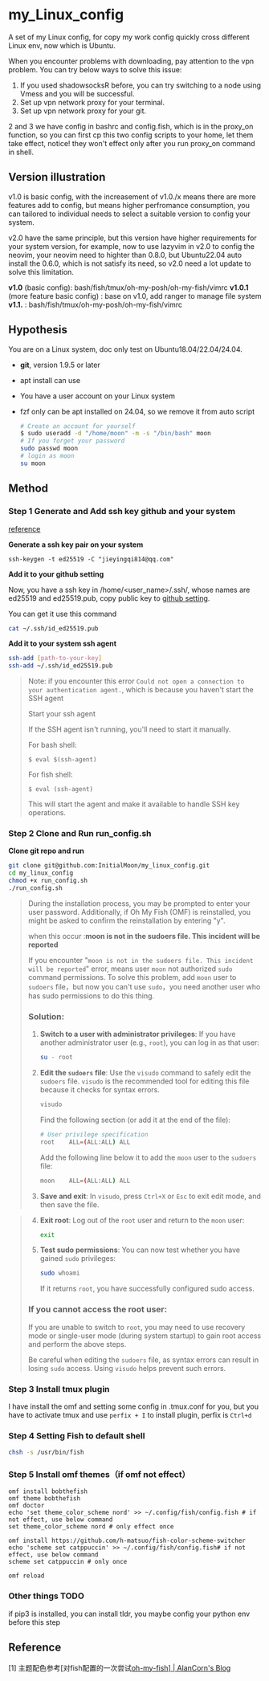 # my_Linux_config

A set of my Linux config, for copy my work config quickly cross different Linux env, now which is Ubuntu.

When you encounter problems with downloading, pay attention to the vpn problem. You can try below ways to solve this issue:

1. If you used shadowsocksR before, you can try switching to a node using Vmess and you will be successful.
2. Set up vpn network proxy for your terminal.
3. Set up vpn network proxy for your git.


2 and 3 we have config in bashrc and config.fish, which is in the proxy_on function, so you can first cp this two config scripts to your home, let them take effect, notice! they won't effect only after you run proxy_on command in shell.

## Version illustration

v1.0 is basic config, with the increasement of v1.0./x means there are more features add to config, but means higher perfromance consumption, you can tailored to individual needs to select a suitable version to config your system.


v2.0 have the same principle, but this version have higher requirements for your system version, for example, now to use lazyvim in v2.0 to config the neovim, your neovim need to highter than 0.8.0, but Ubuntu22.04 auto install the 0.6.0, which is not satisfy its need, so v2.0 need a lot update to solve this limitation.

**v1.0** (basic config): bash/fish/tmux/oh-my-posh/oh-my-fish/vimrc
**v1.0.1** (more feature basic config) : base on v1.0, add ranger to manage file system
**v1.1.** : bash/fish/tmux/oh-my-posh/oh-my-fish/vimrc
## Hypothesis

You are on a Linux system, doc only test on Ubuntu18.04/22.04/24.04.

- **git**, version 1.9.5 or later

- apt install can use

- You have a user account on your Linux system

- fzf only can be apt installed on 24.04, so we remove it from auto script

  ```bash
  # Create an account for yourself
  $ sudo useradd -d "/home/moon" -m -s "/bin/bash" moon
  # If you forget your password
  sudo passwd moon
  # login as moon
  su moon
  ```

## Method

### Step 1 Generate and Add ssh key github and your system
[reference](https://docs.github.com/en/authentication/connecting-to-github-with-ssh/generating-a-new-ssh-key-and-adding-it-to-the-ssh-agent#generating-a-new-ssh-key)

**Generate a ssh key pair on your system**

```
ssh-keygen -t ed25519 -C "jieyingqi814@qq.com"
```

**Add it to your github setting**

Now, you have a ssh key in /home/<user_name>/.ssh/, whose names are ed25519 and ed25519.pub,
copy public key to [github setting](https://github.com/settings/keys).

You can get it use this command
```bash
cat ~/.ssh/id_ed25519.pub
```

**Add it to your system ssh agent**

```bash
ssh-add [path-to-your-key]
ssh-add ~/.ssh/id_ed25519.pub
```

> Note: if you encounter this error `Could not open a connection to your authentication agent.`, 
> which is because you haven't start the SSH agent
>
> Start your ssh agent
>
> If the SSH agent isn't running, you'll need to start it manually.
> 
> For bash shell:
> ```
> $ eval $(ssh-agent)
> ```
> For fish shell:
> ```
> $ eval (ssh-agent)
> ```
> This will start the agent and make it available to handle SSH key operations.

### Step 2 Clone and Run run_config.sh

**Clone git repo and run**

```bash
git clone git@github.com:InitialMoon/my_linux_config.git
cd my_linux_config
chmod +x run_config.sh
./run_config.sh
```

> During the installation process, you may be prompted to enter your user password. Additionally, if Oh My Fish (OMF) is reinstalled, you might be asked to confirm the reinstallation by entering "y".
>
> when this occur :**moon is not in the sudoers file.  This incident will be reported**
>
> If you encounter "`moon is not in the sudoers file. This incident will be reported`" error, means user `moon` not authorized `sudo` command permissions. To solve this problem, add `moon` user to `sudoers` file，but now you can't use `sudo`，you need another user who has sudo permissions to do this thing.
> 
> ### Solution:
> 
> 1. **Switch to a user with administrator privileges**:
>    If you have another administrator user (e.g., `root`), you can log in as that user:
>    ```bash
>    su - root
>    ```
> 
> 2. **Edit the `sudoers` file**:
>    Use the `visudo` command to safely edit the `sudoers` file. `visudo` is the recommended tool for editing this file because it checks for syntax errors.
> 
>    ```bash
>    visudo
>    ```
> 
>    Find the following section (or add it at the end of the file):
>    
>    ```bash
>    # User privilege specification
>    root    ALL=(ALL:ALL) ALL
>    ```
> 
>    Add the following line below it to add the `moon` user to the `sudoers` file:
>    
>    ```bash
>    moon    ALL=(ALL:ALL) ALL
>    ```
> 
> 3. **Save and exit**:
>    In `visudo`, press `Ctrl+X` or `Esc` to exit edit mode, and then save the file.

> 4. **Exit root**:
>    Log out of the `root` user and return to the `moon` user:
>    ```bash
>    exit
>    ```
> 
> 5. **Test sudo permissions**:
>    You can now test whether you have gained `sudo` privileges:
>    ```bash
>    sudo whoami
>    ```
> 
>    If it returns `root`, you have successfully configured sudo access.
>   
> ### If you cannot access the root user:
> If you are unable to switch to `root`, you may need to use recovery mode or single-user mode (during system startup) to gain root access and perform the above steps.
> 
> Be careful when editing the `sudoers` file, as syntax errors can result in losing `sudo` access. Using `visudo` helps prevent such errors.


### Step 3 Install tmux plugin

I have install the omf and setting some config in .tmux.conf for you,  but you have to activate tmux and use `perfix + I` to install plugin, perfix is `Ctrl+d`

### Step 4 Setting Fish to default shell

```bash
chsh -s /usr/bin/fish
```

### Step 5 Install omf themes（if omf not effect）

```fish
omf install bobthefish
omf theme bobthefish
omf doctor
echo 'set theme_color_scheme nord' >> ~/.config/fish/config.fish # if not effect, use below command
set theme_color_scheme nord # only effect once

omf install https://github.com/h-matsuo/fish-color-scheme-switcher
echo 'scheme set catppuccin' >> ~/.config/fish/config.fish# if not effect, use below command
scheme set catppuccin # only once

omf reload
```

### Other things TODO

if pip3 is installed, you can install tldr, you maybe config your python env before this step

## Reference

[1] 主题配色参考[对fish配置的一次尝试[oh-my-fish\] | AlanCorn's Blog](https://alancorn.github.io/blogs/2022/LinuxFishConfig.html#更改默认shell)
